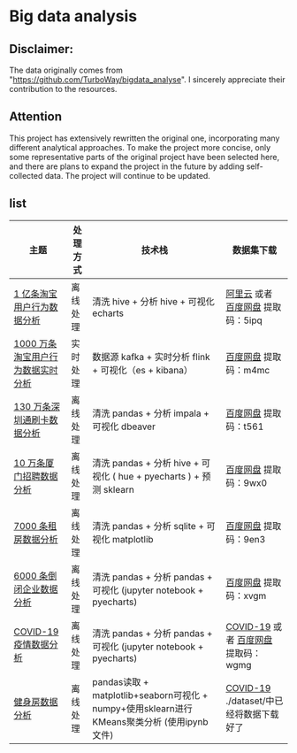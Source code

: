 # Big data analysis
## Disclaimer:
The data originally comes from "https://github.com/TurboWay/bigdata_analyse". I sincerely appreciate their contribution to the resources.

## Attention
This project has extensively rewritten the original one, incorporating many different analytical approaches.
To make the project more concise, only some representative parts of the original project have been selected here,
and there are plans to expand the project in the future by adding self-collected data. The project will continue to be updated.

## list

| 主题 | 处理方式 | 技术栈  |  数据集下载 |
| ------------ | ------------ | ------------ | ------------ |
| [1 亿条淘宝用户行为数据分析](https://github.com/TurboWay/bigdata_analyse/blob/main/UserBehaviorFromTaobao_Batch/用户行为数据分析.md)       |  离线处理  | 清洗 hive  + 分析 hive + 可视化 echarts | [阿里云](https://tianchi.aliyun.com/dataset/dataDetail?dataId=649&userId=1) 或者 [百度网盘](https://pan.baidu.com/s/15Ss-nDMA120EHhuwpzYm0g) 提取码：5ipq |
| [1000 万条淘宝用户行为数据实时分析](https://github.com/TurboWay/bigdata_analyse/blob/main/UserBehaviorFromTaobao_Stream/用户行为数据实时分析.md)       |  实时处理  | 数据源 kafka  + 实时分析 flink + 可视化（es + kibana）  | [百度网盘](https://pan.baidu.com/s/1CPD5jpmvOUvg1LETAVETGw)  提取码：m4mc|
| [130 万条深圳通刷卡数据分析](https://github.com/TurboWay/bigdata_analyse/blob/main/SZTcard/深圳通刷卡数据分析.md)       |  离线处理  | 清洗 pandas  + 分析 impala + 可视化 dbeaver | [百度网盘](https://pan.baidu.com/s/1WslwKXKhVH1q_6u4SvuKkQ) 提取码：t561 |
| [10 万条厦门招聘数据分析](https://github.com/TurboWay/bigdata_analyse/blob/main/AmoyJob/2021厦门招聘数据分析.md)       |  离线处理  | 清洗 pandas  + 分析 hive + 可视化 ( hue + pyecharts ) + 预测 sklearn | [百度网盘](https://pan.baidu.com/s/1mco8dKb5o0qPd2kqsj7bNg) 提取码：9wx0|
| [7000 条租房数据分析](https://github.com/TurboWay/bigdata_analyse/blob/main/RentFromDanke/租房数据分析.md)       |  离线处理  | 清洗 pandas  + 分析 sqlite + 可视化 matplotlib  | [百度网盘](https://pan.baidu.com/s/1l1x5qurJdkyUxAuhknj_Qw) 提取码：9en3 |
| [6000 条倒闭企业数据分析](https://nbviewer.jupyter.org/github/TurboWay/bigdata_analyse/blob/main/DeathCompany/倒闭企业数据分析.ipynb)       |  离线处理  | 清洗 pandas  + 分析 pandas + 可视化 (jupyter notebook + pyecharts) | [百度网盘](https://pan.baidu.com/s/1I6E6i4ZadxE9IlVPe3Bqwg) 提取码：xvgm |
| [COVID-19 疫情数据分析](https://nbviewer.jupyter.org/github/TurboWay/bigdata_analyse/blob/main/COVID-19/新冠疫情数据分析.ipynb)       |  离线处理  | 清洗 pandas  + 分析 pandas + 可视化 (jupyter notebook + pyecharts) | [COVID-19](https://github.com/CSSEGISandData/COVID-19/tree/master/csse_covid_19_data/csse_covid_19_time_series) 或者 [百度网盘](https://pan.baidu.com/s/1b45MqPwjEWPoTOuEXquVcw) 提取码：wgmg |
| [健身房数据分析](./健身房数据分析/process.ipynb)       |  离线处理  | pandas读取  + matplotlib+seaborn可视化 + numpy+使用sklearn进行KMeans聚类分析 (使用ipynb文件) | [COVID-19](https://www.heywhale.com/mw/project/673ff371e73f112f2eda6a22/dataset) ./dataset/中已经将数据下载好了
